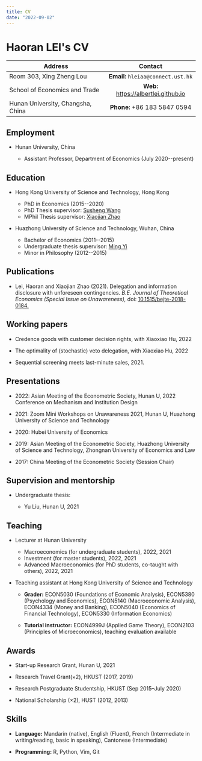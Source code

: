 ```yaml
---
title: CV
date: "2022-09-02"
---
```


# Haoran LEI's CV


| **Address** | **Contact**  |
|-------------|:------------:|
|Room 303, Xing Zheng Lou          | **Email:** `hleiaa@connect.ust.hk`     |
|School of Economics and Trade     | **Web:** <https://albertlei.github.io> |
|Hunan University, Changsha, China | **Phone:** +86 183 5847 0594           |


## Employment

- Hunan University, China
  
  - Assistant Professor, 
    Department of Economics (July 2020--present) 

## Education

- Hong Kong University of Science and Technology, Hong Kong
  
  - PhD in Economics (2015--2020)
  - PhD Thesis supervisor: [Susheng Wang](http://www.bm.ust.hk/~sswang/) 
  - MPhil Thesis supervisor: [Xiaojian Zhao](https://sites.google.com/site/xjzhao81/)

- Huazhong University of Science and Technology, Wuhan, China
  
  - Bachelor of Economics (2011--2015)
  - Undergraduate thesis supervisor: [Ming Yi](https://yiming.website/)
  - Minor in Philosophy (2012--2015)


## Publications

- Lei, Haoran and Xiaojian Zhao (2021). Delegation and information disclosure with unforeseen contingencies.
*B.E. Journal of Theoretical Economics (Special Issue on Unawareness),* 
doi: [10.1515/bejte-2018-0184.](https://www.degruyter.com/document/doi/10.1515/bejte-2018-0184/html)


## Working papers

- Credence goods with customer decision rights, with Xiaoxiao Hu, 2022

- The optimality of (stochastic) veto delegation, with Xiaoxiao Hu, 2022

<!--  
  - Abstract: We reexamine the delegation model (Holmstrom, 1977) between a decision maker and an expert, with the latter having state-independent preferences. 
  In this setting, the widely-studied interval delegation fails to elicit the expert’s information. 
  We derive the optimal stochastic mechanism and discuss its implementa tion. 
  Notably, the veto-based delegation ubiquitous in various organizations implements the decision maker’s preferred mechanism. Our model applies to many real world settings in which the expert only cares about the decision maker’s chosen action.
-->

- Sequential screening meets last-minute sales, 2021.

<!--  
  - Abstract: I incorporate last-minute sales into a two-period sequential screening model. Early buyers privately observe an imperfect signal regarding their valuation in period one, and then privately observe their valuation in period two. 
  Last-minute buyers arrive in period two and already know their valuation. In the seller's optimal mechanism with full commitment, early buyers likely to have high valuations are separated by different refund contracts and those likely to have low valuations are pooled by a full-refund contract. We also discuss the seller's optimal mechanism when she cannot commit to the period-two contract at the beginning. In this case, the "interval early buyers" are delayed to last-minute sales in order to discourage price cutting in period two. The seller can achieve that by offering low-price guarantees to the delayed buyers. Our findings shed new light on the seller's revenue management in dynamic environments.
-->

## Presentations

- 2022: Asian Meeting of the Econometric Society, Hunan U, 2022 Conference on Mechanism and Institution Design

- 2021: Zoom Mini Workshops on Unawareness 2021, Hunan U, Huazhong University of Science and Technology

- 2020: Hubei University of Economics

- 2019: Asian Meeting of the Econometric Society, Huazhong University of Science and Technology, Zhongnan University of Economics and Law

- 2017: China Meeting of the Econometric Society (Session Chair)

## Supervision and mentorship

- Undergraduate thesis:
  
  - Yu Liu, Hunan U, 2021

## Teaching

- Lecturer at Hunan University
  
  - Macroeconomics (for undergraduate students), 2022, 2021 
  - Investment (for master students), 2022, 2021
  - Advanced Macroeconomics (for PhD students, co-taught with others), 2022, 2021       


- Teaching assistant at Hong Kong University of Science and Technology
  
  - **Grader:** ECON5030 (Foundations of Economic Analysis), ECON5380 (Psychology and Economics), ECON5140 (Macroeconomic Analysis), ECON4334 (Money and Banking), ECON5040 (Economics of Financial Technology), ECON5330 (Information Economics) 
  
  - **Tutorial instructor:** ECON4999J (Applied Game Theory), ECON2103 (Principles of Microeconomics), teaching evaluation available

<!---
teaching evaluation:
https://albertlei.github.io/paper/teaching/Report_ECON4999J.pdf
https://albertlei.github.io/paper/teaching/Report_ECON2103.pdf
-->


## Awards

- Start-up Research Grant, Hunan U, 2021

- Research Travel Grant(×2), HKUST (2017, 2019)

- Research Postgraduate Studentship, HKUST (Sep 2015–July 2020)

- National Scholarship (×2), HUST (2012, 2013)

## Skills

- **Language:** Mandarin (native), English (Fluent), French (Intermediate in writing/reading, basic in speaking), Cantonese (Intermediate)

- **Programming:** R, Python, Vim, Git